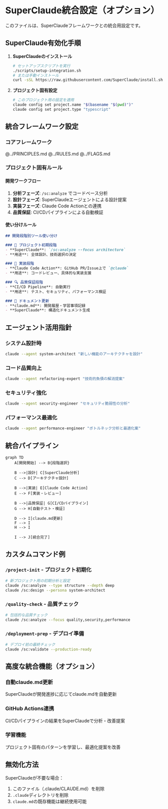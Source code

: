 # SuperClaude統合設定（オプション）

このファイルは、SuperClaudeフレームワークとの統合用設定です。

## SuperClaude有効化手順

1. **SuperClaudeのインストール**
   ```bash
   # セットアップスクリプトを実行
   ./scripts/setup-integration.sh
   # または手動インストール
   curl -sSL https://raw.githubusercontent.com/SuperClaude/install.sh | bash
   ```

2. **プロジェクト固有設定**
   ```bash
   # このプロジェクト用の設定を適用
   claude config set project.name "$(basename "$(pwd)")"
   claude config set project.type "typescript"
   ```

## 統合フレームワーク設定

### コアフレームワーク
@../PRINCIPLES.md
@../RULES.md
@../FLAGS.md

### プロジェクト固有ルール

#### 開発ワークフロー
1. **分析フェーズ**: `/sc:analyze` でコードベース分析
2. **設計フェーズ**: SuperClaudeエージェントによる設計提案
3. **実装フェーズ**: Claude Code Actionとの連携
4. **品質保証**: CI/CDパイプラインによる自動検証

#### 使い分けルール
```markdown
## 開発段階別ツール使い分け

### 🎯 プロジェクト初期段階
- **SuperClaude**: `/sc:analyze --focus architecture`
- **用途**: 全体設計、技術選択の決定

### 🔨 実装段階
- **Claude Code Action**: GitHub PR/Issue上で `@claude`
- **用途**: コードレビュー、具体的な実装支援

### 🔍 品質保証段階
- **CI/CD Pipeline**: 自動実行
- **用途**: テスト、セキュリティ、パフォーマンス検証

### 📝 ドキュメント更新
- **claude.md**: 開発履歴・学習事項記録
- **SuperClaude**: 構造化ドキュメント生成
```

## エージェント活用指針

### システム設計時
```bash
claude --agent system-architect "新しい機能のアーキテクチャを設計"
```

### コード品質向上
```bash
claude --agent refactoring-expert "技術的負債の解消提案"
```

### セキュリティ強化
```bash
claude --agent security-engineer "セキュリティ脆弱性の分析"
```

### パフォーマンス最適化
```bash
claude --agent performance-engineer "ボトルネック分析と最適化案"
```

## 統合パイプライン

```mermaid
graph TD
    A[開発開始] --> B{段階選択}
    
    B -->|設計| C[SuperClaude分析]
    C --> D[アーキテクチャ設計]
    
    B -->|実装| E[Claude Code Action]
    E --> F[実装・レビュー]
    
    B -->|品質保証| G[CI/CDパイプライン]
    G --> H[自動テスト・検証]
    
    D --> I[claude.md更新]
    F --> I
    H --> I
    
    I --> J[統合完了]
```

## カスタムコマンド例

### `/project-init` - プロジェクト初期化
```bash
# 新プロジェクト用の初期分析と設定
claude /sc:analyze --type structure --depth deep
claude /sc:design --persona system-architect
```

### `/quality-check` - 品質チェック
```bash
# 包括的な品質チェック
claude /sc:analyze --focus quality,security,performance
```

### `/deployment-prep` - デプロイ準備
```bash
# デプロイ前の最終チェック
claude /sc:validate --production-ready
```

## 高度な統合機能（オプション）

### 自動claude.md更新
SuperClaudeが開発進捗に応じてclaude.mdを自動更新

### GitHub Actions連携
CI/CDパイプラインの結果をSuperClaudeで分析・改善提案

### 学習機能
プロジェクト固有のパターンを学習し、最適化提案を改善

## 無効化方法

SuperClaudeが不要な場合：
1. このファイル（.claude/CLAUDE.md）を削除
2. `.claude`ディレクトリを削除
3. `claude.md`の既存機能は継続使用可能